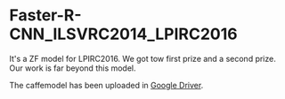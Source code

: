 # Faster-R-CNN_ILSVRC2014_LPIRC2016
It's a ZF model for LPIRC2016. We got tow first prize and a second prize. Our work is far beyond this model.

The caffemodel has been uploaded in [Google Driver](https://drive.google.com/file/d/0BzxswfvDsEgxOHMzUXNKNm9zc00/view?usp=sharing).
